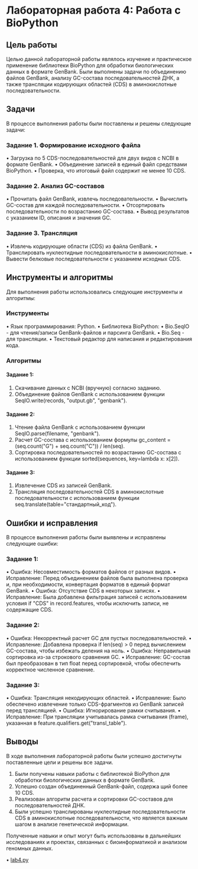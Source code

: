 # Лабораторная работа 4: Работа с BioPython

## Цель работы

Целью данной лабораторной работы являлось изучение и практическое применение библиотеки BioPython для обработки биологических данных в формате GenBank. Были выполнены задачи по объединению файлов GenBank, анализу GC-состава последовательностей ДНК, а также трансляции кодирующих областей (CDS) в аминокислотные последовательности.

## Задачи

В процессе выполнения работы были поставлены и решены следующие задачи:

### Задание 1. Формирование исходного файла

  •  Загрузка по 5 CDS-последовательностей для двух видов с NCBI в формате GenBank.
  •  Объединение записей в единый файл средствами BioPython.
  •  Проверка, что итоговый файл содержит не менее 10 CDS.
  
### Задание 2. Анализ GC-составов

  •  Прочитать файл GenBank, извлечь последовательности.
  •  Вычислить GC-состав для каждой последовательности.
  •  Отсортировать последовательности по возрастанию GC-состава.
  •  Вывод результатов с указанием ID, описания и значения GC.
  
### Задание 3. Трансляция

  •  Извлечь кодирующие области (CDS) из файла GenBank.
  •  Транслировать нуклеотидные последовательности в аминокислотные.
  •  Вывести белковые последовательности с указанием исходных CDS.

## Инструменты и алгоритмы

Для выполнения работы использовались следующие инструменты и алгоритмы:

### Инструменты

•  Язык программирования: Python.
•  Библиотека BioPython:
  •  Bio.SeqIO - для чтения/записи GenBank-файлов и парсинга GenBank.
  •  Bio.Seq - для трансляции.
•  Текстовый редактор для написания и редактирования кода.

### Алгоритмы

#### Задание 1:
  1. Скачивание данных с NCBI (вручную) согласно заданию.
  2. Объединение файлов GenBank с использованием функции SeqIO.write(records, "output.gb", "genbank").
#### Задание 2:
  1. Чтение файла GenBank с использованием функции SeqIO.parse(filename, "genbank").
  2. Расчет GC-состава с использованием формулы gc_content = (seq.count("G") + seq.count("C")) / len(seq).
  3. Сортировка последовательностей по возрастанию GC-состава с использованием функции sorted(sequences, key=lambda x: x[2]).
#### Задание 3:
  1. Извлечение CDS из записей GenBank.
  2. Трансляция последовательностей CDS в аминокислотные последовательности с использованием функции seq.translate(table="стандартный_код").
     
## Ошибки и исправления

В процессе выполнения работы были выявлены и исправлены следующие ошибки:

### Задание 1:
  •  Ошибка: Несовместимость форматов файлов от разных видов.
  •  Исправление: Перед объединением файлов была выполнена проверка и, при необходимости, конвертация форматов в единый формат GenBank.
  •  Ошибка: Отсутствие CDS в некоторых записях.
  •  Исправление: Была добавлена фильтрация записей с использованием условия if "CDS" in record.features, чтобы исключить записи, не содержащие CDS.
### Задание 2:
  •  Ошибка: Некорректный расчет GC для пустых последовательностей.
  •  Исправление: Добавлена проверка if len(seq) > 0 перед вычислением GC-состава, чтобы избежать деления на ноль.
  •  Ошибка: Неправильная сортировка из-за строкового сравнения GC.
  •  Исправление: GC-состав был преобразован в тип float перед сортировкой, чтобы обеспечить корректное численное сравнение.
### Задание 3:
  •  Ошибка: Трансляция некодирующих областей.
  •  Исправление: Было обеспечено извлечение только CDS-фрагментов из GenBank записей перед трансляцией.
  •  Ошибка: Игнорирование рамки считывания.
  •  Исправление: При трансляции учитывалась рамка считывания (frame), указанная в feature.qualifiers.get("transl_table").

## Выводы

В ходе выполнения лабораторной работы были успешно достигнуты поставленные цели и решены все задачи.

1. Были получены навыки работы с библиотекой BioPython для обработки биологических данных в формате GenBank.
2. Успешно создан объединенный GenBank-файл, содержа
щий более 10 CDS.
3. Реализован алгоритм расчета и сортировки GC-составов для последовательностей ДНК.
4. Были успешно транслированы нуклеотидные последовательности CDS в аминокислотные последовательности, что является важным шагом в анализе генетической информации.

Полученные навыки и опыт могут быть использованы в дальнейших исследованиях и проектах, связанных с биоинформатикой и анализом геномных данных.

•  [lab4.py](lab4.py)

```
